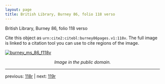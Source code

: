 ```yaml
---
layout: page
title: British Library, Burney 86, folio 118 verso
---
```


British Library, Burney 86, folio 118 verso

Cite this object as `urn:cite2:citebl:burney86pages.v1:118v`.  The full image is linked to a citation tool you can use to cite regions of the image.

[![burney_ms_86_f118v](http://www.homermultitext.org/iipsrv?IIIF=/project/homer/pyramidal/deepzoom/citebl/burney86imgs/v1/burney_ms_86_f118v.tif/full/800,/0/default.jpg)](http://www.homermultitext.org/ict2/?urn=urn:cite2:citebl:burney86imgs.v1:burney_ms_86_f118v) 

<p style="text-align: center; font-style: italic;">Image in the public domain.</p>

---

previous: [118r](../118r/) | next: [119r](../119r/)